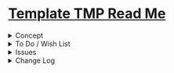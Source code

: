# [Template TMP Read Me]( #tm-template/README.md )

<details>

<summary>Concept</summary>

</details>

<details>

<summary>To Do / Wish List</summary>


</details>

<details>

<summary>Issues</summary>


</details>

<details>
<summary>Change Log</summary>

### 2019-04-30 ~ Theo

* First commit

</details>
